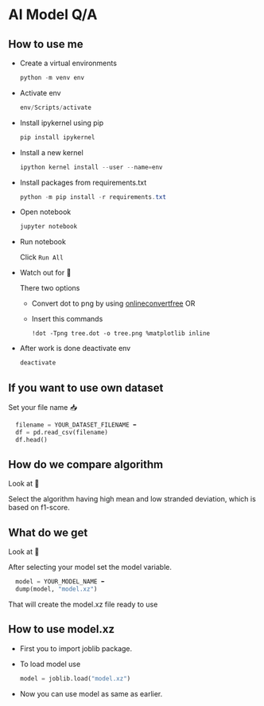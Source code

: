 # AI Model Q/A

## How to use me

- Create a virtual environments

  ```powershell
  python -m venv env
  ```

- Activate env

  ```powershell
  env/Scripts/activate
  ```

- Install ipykernel using pip

  ```powershell
  pip install ipykernel
  ```

- Install a new kernel

  ```powershell
  ipython kernel install --user --name=env
  ```

- Install packages from requirements.txt

  ```powershell
  python -m pip install -r requirements.txt
  ```

- Open notebook

  ```powershell
  jupyter notebook
  ```

- Run notebook

  Click `Run All`

- Watch out for 👀

  There two options

  - Convert dot to png by using [onlineconvertfree](https://onlineconvertfree.com/convert-format/dot-to-png/) OR
  - Insert this commands

    `!dot -Tpng tree.dot -o tree.png %matplotlib inline`

- After work is done deactivate env

  ```powershell
  deactivate
  ```

## If you want to use own dataset

Set your file name 📥

```python
  filename = YOUR_DATASET_FILENAME ⬅
  df = pd.read_csv(filename)
  df.head()
```

## How do we compare algorithm

Look at 🎯

Select the algorithm having high mean and low stranded deviation, which is based on f1-score.

## What do we get

Look at 📄

After selecting your model set the model variable.

```python
  model = YOUR_MODEL_NAME ⬅
  dump(model, "model.xz")
```

That will create the model.xz file ready to use

## How to use model.xz

- First you to import joblib package.
- To load model use

  ```python
  model = joblib.load("model.xz")
  ```

- Now you can use model as same as earlier.
